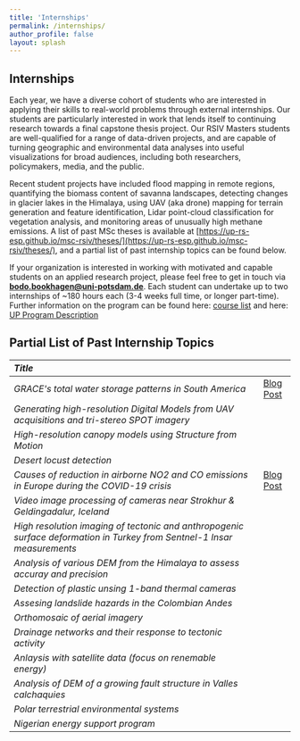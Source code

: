 ```yaml
---
title: 'Internships'
permalink: /internships/
author_profile: false
layout: splash
---
```

## Internships

Each year, we have a diverse cohort of students who are interested in applying their skills to real-world problems through external internships. Our students are particularly interested in work that lends itself to continuing research towards a final capstone thesis project. Our RSIV Masters students are well-qualified for a range of data-driven projects, and are capable of turning geographic and environmental data analyses into useful visualizations for broad audiences, including both researchers, policymakers, media, and the public.

Recent student projects have included flood mapping in remote regions, quantifying the biomass content of savanna landscapes, detecting changes in glacier lakes in the Himalaya, using UAV (aka drone) mapping for terrain generation and feature identification, Lidar point-cloud classification for vegetation analysis, and monitoring areas of unusually high methane emissions. A list of past MSc theses is available at [https://up-rs-esp.github.io/msc-rsiv/theses/](https://up-rs-esp.github.io/msc-rsiv/theses/), and a partial list of past internship topics can be found below.

If your organization is interested in working with motivated and capable students on an applied research project, please feel free to get in touch via  **[bodo.bookhagen@uni-potsdam.de](mailto:bodo.bookhagen@uni-potsdam.de)**. Each student can undertake up to two internships of ~180 hours each (3-4 weeks full time, or longer part-time). Further information on the program can be found here: [course list](https://up-rs-esp.github.io/msc-rsiv/curriculum/) and here: [UP Program Description](https://www.uni-potsdam.de/en/studium/what-to-study/master/masters-courses-from-a-to-z/remote-sensing)

## Partial List of Past Internship Topics

| *Title* | |
|:----|:---:|
| *GRACE's total water storage patterns in South America* | [Blog Post](https://up-rs-esp.github.io/posts/2021/06/GRACE)
| *Generating high-resolution Digital Models from UAV acquisitions and tri-stereo SPOT imagery* | |
| *High-resolution canopy models using Structure from Motion* | |
| *Desert locust detection* | |
| *Causes of reduction in airborne NO2 and CO emissions in Europe during the COVID-19 crisis* | [Blog Post](https://up-rs-esp.github.io/posts/2020/12/COVID-19-NOx-CO-emission-Europe/)
| *Video image processing of cameras near Strokhur & Geldingadalur, Iceland* | |
| *High resolution imaging of tectonic and anthropogenic surface deformation in Turkey from Sentnel-1 Insar measurements* ||
| *Analysis of various DEM from the Himalaya to assess accuray and precision* | |
| *Detection of plastic unsing 1-band thermal cameras* | |
| *Assesing landslide hazards in the Colombian Andes* | |
| *Orthomosaic of aerial imagery* | |
| *Drainage networks and their response to tectonic activity* | |
| *Anlaysis with satellite data (focus on renemable energy)* | |
| *Analysis of DEM of a growing fault structure in Valles calchaquies* | |
| *Polar terrestrial environmental systems* | |
| *Nigerian energy support program* | |
